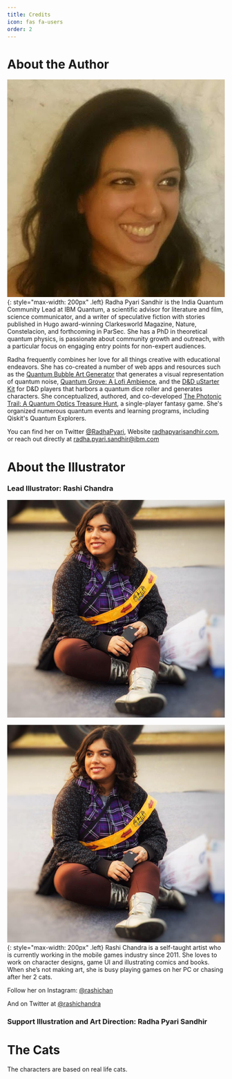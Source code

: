 ```yaml
---
title: Credits
icon: fas fa-users
order: 2
---
```



# About the Author
![](/assets/imgs/author_portrait.jpeg){: style="max-width: 200px" .left}
Radha Pyari Sandhir is the India Quantum Community Lead at IBM Quantum, a scientific advisor for literature and film, science communicator, and a writer of speculative fiction with stories published in Hugo award-winning Clarkesworld Magazine, Nature, Constelacion, and forthcoming in ParSec. She has a PhD in theoretical quantum physics, is passionate about community growth and outreach, with a particular focus on engaging entry points for non-expert audiences.


Radha frequently combines her love for all things creative with educational endeavors. She has co-created a number of web apps and resources such as the [Quantum Bubble Art Generator](http://qartgen.herokuapp.com/) that generates a visual representation of quantum noise, [Quantum Grove: A Lofi Ambience](https://quantum-kittens.itch.io/quantum-grove), and the [D&D μStarter Kit](https://qdnd.herokuapp.com/) for D&D players that harbors a quantum dice roller and generates characters. She conceptualized, authored, and co-developed [The Photonic Trail: A Quantum Optics Treasure Hunt](https://qplaylearn.com/treasure-hunt), a single-player fantasy game. She's organized numerous quantum events and learning programs, including Qiskit's Quantum Explorers.

You can find her on Twitter [@RadhaPyari](https://twitter.com/radhapyari), Website [radhapyarisandhir.com](https://radhapyarisandhir.com), or reach out directly at [radha.pyari.sandhir@ibm.com](mailto:radha.pyari.sandhir@ibm.com)


# About the Illustrator

### Lead Illustrator: Rashi Chandra
![](/assets/imgs/illustrator_portrait.png)

![](/assets/imgs/illustrator_portrait.png){: style="max-width: 200px" .left} Rashi Chandra is a self-taught artist who is currently working in the mobile games industry since 2011. She loves to work on character designs, game UI and illustrating comics and books. When she’s not making art, she is busy playing games on her PC or chasing after her 2 cats.

Follow her on Instagram: [@rashichan](https://www.instagram.com/rashichan/)

And on Twitter at [@rashichandra](https://twitter.com/rashichandra)









### Support Illustration and Art Direction: Radha Pyari Sandhir


# The Cats

The characters are based on real life cats. 

